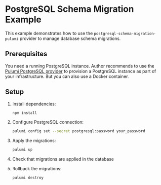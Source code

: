 # PostgreSQL Schema Migration Example

This example demonstrates how to use the `postgresql-schema-migration-pulumi` provider to manage database schema migrations.

## Prerequisites

You need a running PostgreSQL instance. Author recommends to use the [Pulumi PostgreSQL provider](https://github.com/pulumi/pulumi-postgresql) to provision a PostgreSQL instance as part of your infrastructure. But you can also use a Docker container.

## Setup

1. Install dependencies:
   ```bash
   npm install
   ```

2. Configure PostgreSQL connection:
   ```bash
   pulumi config set --secret postgresql:password your_password
   ```

3. Apply the migrations:
   ```bash
   pulumi up
   ```

4. Check that migrations are applied in the database

5. Rollback the migrations:
    ```bash
    pulumi destroy
    ```
